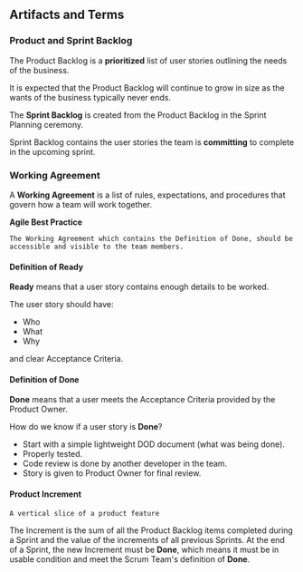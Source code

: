 ## Artifacts and Terms

### Product and Sprint Backlog

The Product Backlog is a **prioritized** list of user stories outlining the needs of the business.

It is expected that the Product Backlog will continue to grow in size as the wants of the business typically never ends.

The **Sprint Backlog** is created from the Product Backlog in the Sprint Planning ceremony.

Sprint Backlog contains the user stories the team is **committing** to complete in the upcoming sprint.

### Working Agreement

A **Working Agreement** is a list of rules, expectations, and procedures that govern how a team will work together.

__Agile Best Practice__

```
The Working Agreement which contains the Definition of Done, should be accessible and visible to the team members.
```

#### Definition of Ready

**Ready** means that a user story contains enough details to be worked.

The user story should have:
- Who
- What
- Why

and clear Acceptance Criteria.

#### Definition of Done

**Done** means that a user meets the Acceptance Criteria provided by the Product Owner.

How do we know if a user story is **Done**?

- Start with a simple lightweight DOD document (what was being done).
- Properly tested.
- Code review is done by another developer in the team.
- Story is given to Product Owner for final review.

#### Product Increment

```
A vertical slice of a product feature
```

The Increment is the sum of all the Product Backlog items completed during a Sprint and the value of the increments of all previous Sprints. At the end of a Sprint, the new Increment must be **Done**, which means it must be in usable condition and meet the Scrum Team's definition of **Done**.
